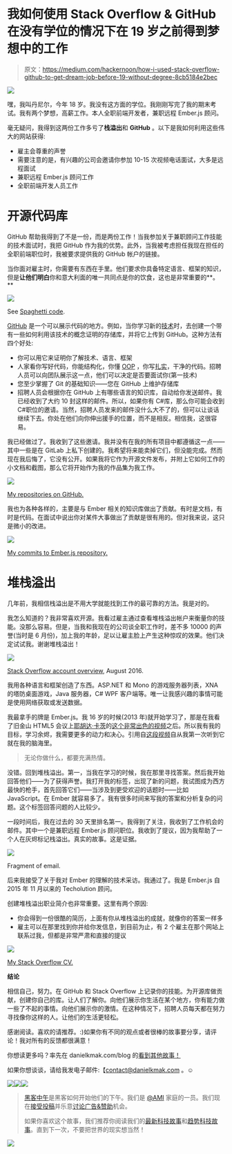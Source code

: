 # 我如何使用 Stack Overflow & GitHub 在没有学位的情况下在 19 岁之前得到梦想中的工作

> 原文：<https://medium.com/hackernoon/how-i-used-stack-overflow-github-to-get-dream-job-before-19-without-degree-8cb5184e2bec>

![](img/f8ba9cb18c0ac2cba52f941365bb1dae.png)

嘿，我叫丹尼尔，今年 18 岁。我没有这方面的学位。我刚刚写完了我的期末考试。我有两个梦想，高薪工作。本人全职前端开发者，兼职远程 Ember.js 顾问。

毫无疑问，我得到这两份工作多亏了**栈溢出**和 **GitHub** 。以下是我如何利用这些伟大的网站获得:

*   雇主会尊重的声誉
*   需要注意的是，有兴趣的公司会邀请你参加 10-15 次视频电话面试，大多是远程面试
*   兼职远程 Ember.js 顾问工作
*   全职前端开发人员工作

# 开源代码库

GitHub 帮助我得到了不是一份，而是两份工作！当我参加关于兼职顾问工作技能的技术面试时，我把 GitHub 作为我的优势。此外，当我被考虑担任我现在担任的全职前端职位时，我被要求提供我的 GitHub 帐户的链接。

当你面对雇主时，你需要有东西在手里。他们要求你具备特定语言、框架的知识，但是**让他们明白**你和意大利面的唯一共同点是你的饮食，这也是非常重要的**。**

![](img/597ed454d42a918429f607aa808aa461.png)

See [Spaghetti code](https://en.m.wikipedia.org/wiki/Spaghetti_code).

[GitHub](https://hackernoon.com/tagged/github) 是一个可以展示代码的地方。例如，当你学习新的[技术](https://hackernoon.com/tagged/technology)时，去创建一个带有一些如何利用该技术的概念证明的存储库，并将它上传到 GitHub。这种方法有四个好处:

*   你可以用它来证明你了解技术、语言、框架
*   人家看你写好代码，你能结构化，你懂 [OOP](https://en.wikipedia.org/wiki/Object-oriented_programming) ，你写[扎实](https://en.wikipedia.org/wiki/SOLID_(object-oriented_design))，干净的代码。招聘人员可以向团队展示这一点，他们可以决定是否要面试你(第一技术)
*   您至少掌握了 Git 的基础知识——您在 GitHub 上维护存储库
*   招聘人员会根据你在 GitHub 上有哪些语言的知识库，自动给你发送邮件。我已经收到了大约 10 封这样的邮件。所以，如果你有 C#库，那么你可能会收到 C#职位的邀请。当然，招聘人员发来的邮件没什么大不了的，但可以让谈话继续下去。你处在他们向你伸出援手的位置，而不是相反。相信我，这很容易。

我已经做过了。我收到了这些邀请。我并没有在我的所有项目中都遵循这一点——其中一些是在 GitLab 上私下创建的。我希望将来能卖掉它们，但没能完成。然而现在我后悔了，它没有公开。如果我将它作为开源文件发布，并附上它如何工作的小文档和截图，那么它将开始作为我的作品集为我工作。

![](img/71952ffb1ffc07127ec116d4725aba6c.png)

[My repositories on GitHub.](https://github.com/Kuzirashi?tab=repositories)

我也为各种各样的，主要是与 Ember 相关的知识库做出了贡献。有时是文档，有时是代码。在面试中说出你对某件大事做出了贡献是很有用的。但对我来说，这只是微小的改进。

![](img/708ed93c66cf61f35f96a66f7a8d168a.png)

[My commits to Ember.js repository.](https://github.com/emberjs/ember.js/commits/master?author=kuzirashi)

# 堆栈溢出

几年前，我相信栈溢出是不用大学就能找到工作的最可靠的方法。我是对的。

我怎么知道的？我非常喜欢开源。我看过雇主通过查看堆栈溢出帐户来衡量你的技能。没那么容易。但是，当我和我现在的公司谈全职工作时，差不多 10000 的声誉(当时是 6 月份)，加上我的年龄，足以让雇主脸上产生这种惊叹的效果。他们决定试试我。谢谢堆栈溢出！

![](img/2b54879cfe78792dcfdc9d0e4cadafb5.png)

[Stack Overflow account overview](http://stackoverflow.com/users/2166409/daniel-kmak?tab=profile), August 2016.

我用各种语言和框架创造了东西。ASP.NET 和 Mono 的游戏服务器列表，XNA 的塔防桌面游戏，Java 服务器，C# WPF 客户端等。唯一让我感兴趣的事情可能是使用网络获取或发送数据。

我最拿手的牌是 Ember.js。我 16 岁的时候(2013 年)就开始学习了，那是在我看了旧金山 HTML5 会议上[耶胡达·卡茨](https://medium.com/u/324797632ca4?source=post_page-----8cb5184e2bec--------------------------------)的[这个非常出色的视频](https://youtu.be/u6RFyVN9sNg)之后。所以我有我的目标，学习余烬，我需要更多的动力和决心。引用自[这段视频](https://youtu.be/rstD4rm3EQ8)自从我第一次听到它就在我的脑海里。

> 无论你做什么，都要充满热情。

没错。回到堆栈溢出。第一，当我在学习的时候，我在那里寻找答案。然后我开始回答他们——为了获得声誉。我打开我的标签，出现了新的问题，我试图成为西方最快的枪手，首先回答它们——当涉及到更受欢迎的话题时——比如 JavaScript。在 Ember 就容易多了。我有很多时间来写我的答案和分析复杂的问题。这个标签回答问题的人比较少。

一段时间后，我在过去的 30 天里排名第一。我得到了关注，我收到了工作机会的邮件。其中一个是兼职远程 Ember.js 顾问职位。我收到了提议，因为我帮助了一个人在灰烬标记栈溢出。真实的故事。这是证据。

![](img/db6c022743b0da68c7dbbec7304574aa.png)

Fragment of email.

后来我接受了关于我对 Ember 的理解的技术采访。我通过了。我是 Ember.js 自 2015 年 11 月以来的 Techolution 顾问。

创建堆栈溢出职业简介也非常重要。这里有两个原因:

*   你会得到一份很酷的简历，上面有你从堆栈溢出的成就，就像你的答案一样多
*   雇主可以在那里找到你并给你发信息，到目前为止，有 2 个雇主在那个网站上联系过我，但都是非常严肃和直接的提议

![](img/108e54f492ef3274a2e6ea53fff50c3d.png)

[My Stack Overflow CV.](http://stackoverflow.com/cv/kuzi)

**结论**

相信自己，努力。在 GitHub 和 Stack Overflow 上记录你的技能。为开源库做贡献，创建你自己的库。让人们了解你。向他们展示你生活在某个地方，你有能力做一些了不起的事情。向他们展示你的激情。在这种情况下，招聘人员每天都在努力寻找像你这样的人。让他们的生活更轻松。

感谢阅读。喜欢的请推荐。:)如果你有不同的观点或者很棒的故事要分享，请评论！我对所有的反馈都很满意！

你想读更多吗？率先在 danielkmak.com/blog 的[看到其他故事！](http://danielkmak.com/blog)

如果你想谈谈，请给我发电子邮件:【contact@danielkmak.com 。☺

[![](img/50ef4044ecd4e250b5d50f368b775d38.png)](http://bit.ly/HackernoonFB)[![](img/979d9a46439d5aebbdcdca574e21dc81.png)](https://goo.gl/k7XYbx)[![](img/2930ba6bd2c12218fdbbf7e02c8746ff.png)](https://goo.gl/4ofytp)

> [黑客中午](http://bit.ly/Hackernoon)是黑客如何开始他们的下午。我们是 [@AMI](http://bit.ly/atAMIatAMI) 家庭的一员。我们现在[接受投稿](http://bit.ly/hackernoonsubmission)并乐意[讨论广告&赞助](mailto:partners@amipublications.com)机会。
> 
> 如果你喜欢这个故事，我们推荐你阅读我们的[最新科技故事](http://bit.ly/hackernoonlatestt)和[趋势科技故事](https://hackernoon.com/trending)。直到下一次，不要把世界的现实想当然！

[![](img/be0ca55ba73a573dce11effb2ee80d56.png)](https://goo.gl/Ahtev1)